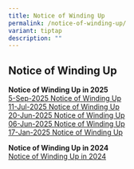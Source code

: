 ```yaml
---
title: Notice of Winding Up
permalink: /notice-of-winding-up/
variant: tiptap
description: ""
---
```

<h2>Notice of Winding Up</h2>
<p></p>
<p></p>
<p></p>
<p></p>
<p><strong>Notice of Winding Up in 2025</strong>
<br><a href="/files/Notice of winding up for SIP/Notice_of_Winding_Up_5Sep25.pdf" rel="noopener nofollow" target="_blank">5-Sep-2025 Notice of Winding Up</a>
<br><a href="/files/Notice of winding up for SIP/Notice_of_Winding_Up_11Jul25.pdf" rel="noopener nofollow" target="_blank">11-Jul-2025 Notice of Winding Up</a>
<br><a href="/files/Notice of winding up for SIP/Notice_of_Winding_Up_20Jun25.pdf" rel="noopener nofollow" target="_blank">20-Jun-2025 Notice of Winding Up</a>
<br><a href="/files/Notice of winding up for SIP/Notice_of_Winding_Up_6Jun25.pdf" rel="noopener nofollow" target="_blank">06-Jun-2025 Notice of Winding Up</a>
<br><a href="/files/Notice of winding up for SIP/Notice_of_Winding_Up_17Jan25.pdf" rel="noopener nofollow" target="_blank">17-Jan-2025 Notice of Winding Up</a>
</p>
<p></p>
<p></p>
<p><strong>Notice of Winding Up in 2024</strong>
<br><a href="/files/Notice of winding up for SIP/Notice_of_Winding_Up_2024.pdf" rel="noopener nofollow" target="_blank">Notice of Winding Up in 2024</a>
</p>
